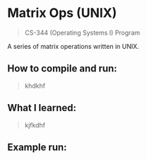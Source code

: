 # Matrix Ops (UNIX)

> CS-344 (Operating Systems I) Program

A series of matrix operations written in UNIX.

## How to compile and run:
> khdkhf

## What I learned:
> kjfkdhf

## Example run:
>
